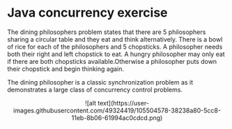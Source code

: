 # Java concurrency exercise

The dining philosophers problem states that there are 5 philosophers sharing a circular table and they eat and think alternatively. There is a bowl of rice for each of the philosophers and 5 chopsticks. A philosopher needs both their right and left chopstick to eat. A hungry philosopher may only eat if there are both chopsticks available.Otherwise a philosopher puts down their chopstick and begin thinking again.

The dining philosopher is a classic synchronization problem as it demonstrates a large class of concurrency control problems.</br>

<p align = "center">
![alt text](https://user-images.githubusercontent.com/49324419/105504578-38238a80-5cc8-11eb-8b06-61994ac0cdcd.png) <br />
</p>


